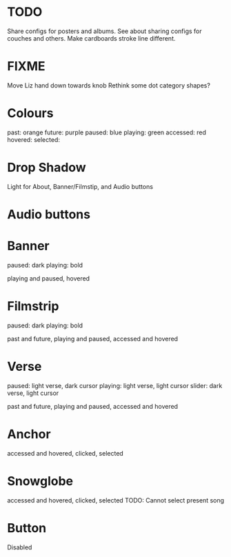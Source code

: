 # TODO
Share configs for posters and albums.
See about sharing configs for couches and others.
Make cardboards stroke line different.

# FIXME
Move Liz hand down towards knob
Rethink some dot category shapes?

# Colours
past: orange
future: purple
paused: blue
playing: green
accessed: red
hovered:
selected:

# Drop Shadow
Light for About, Banner/Filmstip, and Audio buttons

# Audio buttons

# Banner
paused: dark
playing: bold

playing and paused, hovered

# Filmstrip
paused: dark
playing: bold

past and future, playing and paused, accessed and hovered

# Verse
paused: light verse, dark cursor
playing: light verse, light cursor
slider: dark verse, light cursor

past and future, playing and paused, accessed and hovered

# Anchor
accessed and hovered, clicked, selected

# Snowglobe
accessed and hovered, clicked, selected
TODO: Cannot select present song

# Button
Disabled